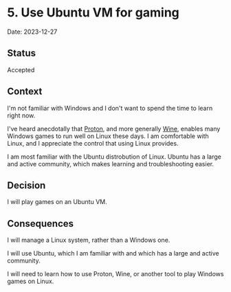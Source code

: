 # 5. Use Ubuntu VM for gaming

Date: 2023-12-27

## Status

Accepted

## Context

I'm not familiar with Windows and I don't want to spend the time to learn right now.

I've heard anecdotally that [Proton](https://github.com/ValveSoftware/Proton), and more generally [Wine](https://www.winehq.org/), enables many Windows games to run well on Linux these days.
I am comfortable with Linux, and I appreciate the control that using Linux provides.

I am most familiar with the Ubuntu distrobution of Linux.
Ubuntu has a large and active community, which makes learning and troubleshooting easier.

## Decision

I will play games on an Ubuntu VM.

## Consequences

I will manage a Linux system, rather than a Windows one.

I will use Ubuntu, which I am familiar with and which has a large and active community.

I will need to learn how to use Proton, Wine, or another tool to play Windows games on Linux.
